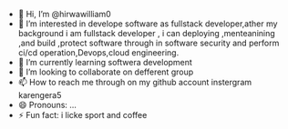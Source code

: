- 👋 Hi, I’m @hirwawilliam0
- 👀 I’m interested in develope software as fullstack developer,ather my background i am fullstack developer , i can deploying ,menteanining ,and build ,protect software through in software security and perform ci/cd operation,Devops,cloud engineering.
- 🌱 I’m currently learning softwera development
- 💞️ I’m looking to collaborate on defferent group
- 📫 How to reach me through on my github account instergram karengera5
- 😄 Pronouns: ...
- ⚡ Fun fact: i licke sport and coffee

<!---
hirwawilliam0/hirwawilliam0 is a ✨ special ✨ repository because its `README.md` (this file) appears on your GitHub profile.
You can click the Preview link to take a look at your changes.
--->
